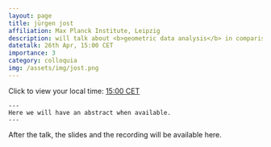 ```yaml
---
layout: page
title: jürgen jost
affiliation: Max Planck Institute, Leipzig
description: will talk about <b>geometric data analysis</b> in comparison to topological one 
datetalk: 26th Apr, 15:00 CET
importance: 3
category: colloquia
img: /assets/img/jost.png
---
```


Click to view your local time: <a href='https://www.timeanddate.com/worldclock/fixedtime.html?msg=B%3DM2L+-+J%C3%BCrgen+Jost&iso=20230426T1500&p1=31' target='time'>15:00 CET</a> 

    ---
    Here we will have an abstract when available.
    ---
	

After the talk, the slides and the recording will be available here.
